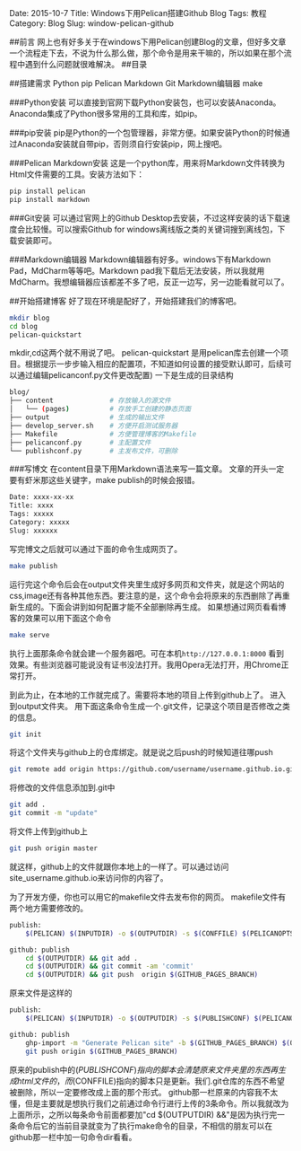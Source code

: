 Date: 2015-10-7
Title: Windows下用Pelican搭建Github Blog
Tags: 教程
Category: Blog
Slug: window-pelican-github

##前言
网上也有好多关于在windows下用Pelican创建Blog的文章，但好多文章一个流程走下去，不说为什么那么做，那个命令是用来干嘛的，所以如果在那个流程中遇到什么问题就很难解决。
##目录


##搭建需求
Python
pip
Pelican
Markdown
Git
Markdown编辑器
make

###Python安装
可以直接到官网下载Python安装包，也可以安装Anaconda。
Anaconda集成了Python很多常用的工具和库，如pip。

###pip安装
pip是Python的一个包管理器，非常方便。如果安装Python的时候通过Anaconda安装就自带pip，否则须自行安装pip，网上搜吧。

###Pelican Markdown安装
这是一个python库，用来将Markdown文件转换为Html文件需要的工具。安装方法如下： 
```bash
pip install pelican
pip install markdown
```

###Git安装
可以通过官网上的Github Desktop去安装，不过这样安装的话下载速度会比较慢。可以搜索Github for windows离线版之类的关键词搜到离线包，下载安装即可。

###Markdown编辑器
Markdown编辑器有好多。windows下有Markdown Pad，MdCharm等等吧。Markdown pad我下载后无法安装，所以我就用MdCharm。我想编辑器应该都差不多了吧，反正一边写，另一边能看就可以了。

##开始搭建博客
好了现在环境是配好了，开始搭建我们的博客吧。
```bash
mkdir blog
cd blog
pelican-quickstart
```
mkdir,cd这两个就不用说了吧。
pelican-quickstart 是用pelican库去创建一个项目。根据提示一步步输入相应的配置项，不知道如何设置的接受默认即可，后续可以通过编辑pelicanconf.py文件更改配置)
一下是生成的目录结构

```bash
blog/
├── content              # 存放输入的源文件
│   └── (pages)          # 存放手工创建的静态页面
├── output               # 生成的输出文件
├── develop_server.sh    # 方便开启测试服务器
├── Makefile             # 方便管理博客的Makefile
├── pelicanconf.py       # 主配置文件
└── publishconf.py       # 主发布文件，可删除
```
###写博文
在content目录下用Markdown语法来写一篇文章。
文章的开头一定要有虾米那这些关键字，make publish的时候会报错。
```bash
Date: xxxx-xx-xx
Title: xxxx
Tags: xxxxx
Category: xxxxx
Slug: xxxxxx
```
写完博文之后就可以通过下面的命令生成网页了。
```bash
make publish
```
运行完这个命令后会在output文件夹里生成好多网页和文件夹，就是这个网站的css,image还有各种其他东西。要注意的是，这个命令会将原来的东西删除了再重新生成的。下面会讲到如何配置才能不全部删除再生成。
如果想通过网页看看博客的效果可以用下面这个命令
```bash
make serve
```
执行上面那条命令就会建一个服务器吧。可在本机`http://127.0.0.1:8000` 看到效果。有些浏览器可能说没有证书没法打开。我用Opera无法打开，用Chrome正常打开。

到此为止，在本地的工作就完成了。需要将本地的项目上传到github上了。
进入到output文件夹。
用下面这条命令生成一个.git文件，记录这个项目是否修改之类的信息。
```bash
git init
```
将这个文件夹与github上的仓库绑定。就是说之后push的时候知道往哪push
```bash
git remote add origin https://github.com/username/username.github.io.git
```
将修改的文件信息添加到.git中
```bash
git add .
git commit -m "update"
```
将文件上传到github上
```bash
git push origin master
```
就这样，github上的文件就跟你本地上的一样了。可以通过访问site_username.github.io来访问你的内容了。

为了开发方便，你也可以用它的makefile文件去发布你的网页。
makefile文件有两个地方需要修改的。

```bash
publish:
	$(PELICAN) $(INPUTDIR) -o $(OUTPUTDIR) -s $(CONFFILE) $(PELICANOPTS)

github: publish
	cd $(OUTPUTDIR) && git add .
	cd $(OUTPUTDIR) && git commit -am 'commit' 
	cd $(OUTPUTDIR) && git push  origin $(GITHUB_PAGES_BRANCH)
```
原来文件是这样的
```bash
publish:
	$(PELICAN) $(INPUTDIR) -o $(OUTPUTDIR) -s $(PUBLISHCONF) $(PELICANOPTS)

github: publish
	ghp-import -m "Generate Pelican site" -b $(GITHUB_PAGES_BRANCH) $(OUTPUTDIR)
	git push origin $(GITHUB_PAGES_BRANCH)
```
原来的publish中的$(PUBLISHCONF)指向的脚本会清楚原来文件夹里的东西再生成html文件的，而$(CONFFILE)指向的脚本只是更新。我们.git仓库的东西不希望被删除，所以一定要修改成上面的那个形式。
github那一栏原来的内容我不太懂，但是主要就是想执行我们之前通过命令行进行上传的3条命令。所以我就改为上面所示，之所以每条命令前面都要加"cd $(OUTPUTDIR) &&"是因为执行完一条命令后它的当前目录就变为了执行make命令的目录，不相信的朋友可以在github那一栏中加一句命令dir看看。



